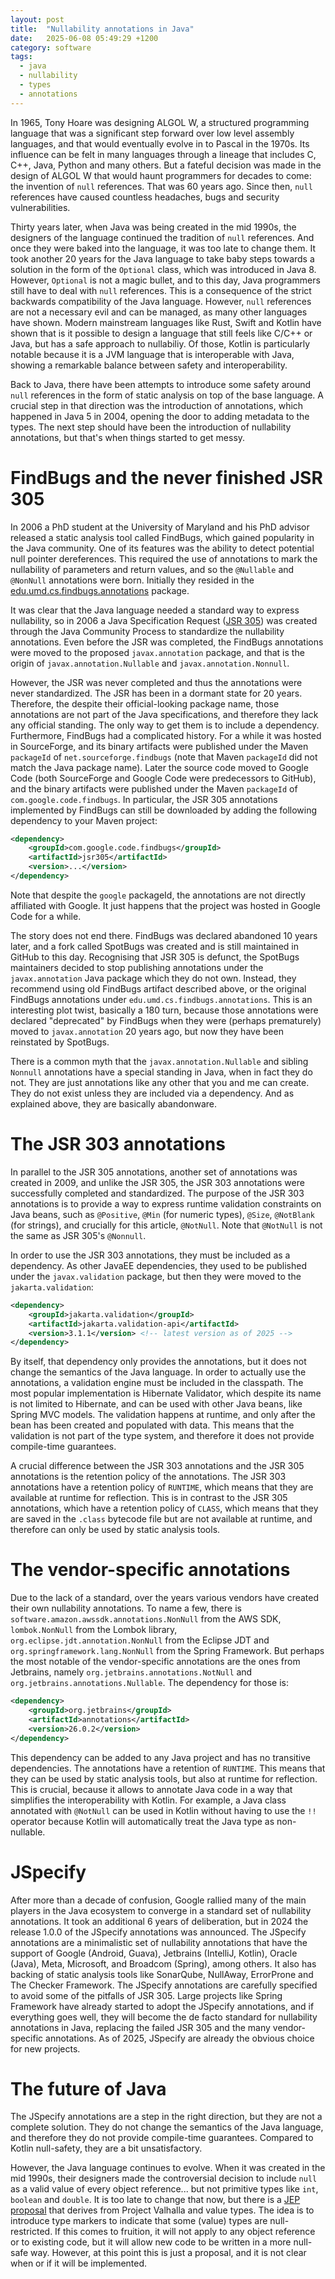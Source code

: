```yaml
---
layout: post
title:  "Nullability annotations in Java"
date:   2025-06-08 05:49:29 +1200
category: software
tags:
  - java
  - nullability
  - types
  - annotations
---
```


In 1965, Tony Hoare was designing ALGOL W, a structured programming language that was a significant step forward
over low level assembly languages, and that would eventually evolve in to Pascal in the 1970s. Its influence
can be felt in many languages through a lineage that includes C, C++, Java, Python and many others.
But a fateful decision was made in the design of ALGOL W that would haunt programmers for decades to come:
the invention of `null` references. That was 60 years ago. Since then, `null` references have caused
countless headaches, bugs and security vulnerabilities.

Thirty years later, when Java was being created in the mid 1990s, the designers of the language continued
the tradition of `null` references. And once they were baked into the language, it was too late to change
them. It took another 20 years for the Java language to take baby steps towards a solution in the form of
the `Optional` class, which was introduced in Java 8. However, `Optional` is not a magic bullet, and to this
day, Java programmers still have to deal with `null` references. This is a consequence of the strict backwards
compatibility of the Java language. However, `null` references are not a necessary evil and can be
managed, as many other languages
have shown. Modern mainstream languages like Rust, Swift and Kotlin have shown that is it possible to
design a language that still feels like C/C++ or Java, but has a safe approach to nullabiliy. Of those, Kotlin
is particularly notable because it is a JVM language that is interoperable with Java, showing a remarkable
balance between safety and interoperability.

Back to Java, there have been attempts to introduce some safety around `null` references in the form of
static analysis on top of the base language. A crucial step in that direction was the introduction of annotations,
which happened in Java 5 in 2004, opening the door to adding metadata to the types. The next step should have
been the introduction of nullability annotations, but that's when things started to get messy.

# FindBugs and the never finished JSR 305

In 2006 a PhD student at the University of Maryland and his PhD advisor released a static analysis tool called
FindBugs, which gained popularity in the Java community. One of its features was the ability to detect
potential null pointer dereferences. This required the use of annotations to mark the nullability of
parameters and return values, and so the `@Nullable` and `@NonNull` annotations were born. Initially they
resided in the [edu.umd.cs.findbugs.annotations](https://findbugs.sourceforge.net/api/edu/umd/cs/findbugs/annotations/package-summary.html) package.

It was clear that the Java language needed a standard way to express nullability, so in 2006 a Java Specification Request
([JSR 305](https://jcp.org/en/jsr/detail?id=305)) was created through the Java Community Process to standardize the
nullability annotations. Even before the JSR was completed, the FindBugs annotations were moved to the proposed
`javax.annotation` package, and that is the origin of `javax.annotation.Nullable` and `javax.annotation.Nonnull`.

However, the JSR was never completed and thus the annotations were never standardized. The JSR has been in
a dormant state for 20 years. Therefore, the despite their official-looking package name, those annotations are not part
of the Java specifications, and therefore they lack any official standing. The only way to get them is to
include a dependency. Furthermore, FindBugs had a complicated history. For a while
it was hosted in SourceForge, and its binary artifacts were published under the Maven `packageId` of
`net.sourceforge.findbugs` (note that Maven `packageId` did not match the Java package name). Later the source code
moved to Google Code (both SourceForge and Google Code were predecessors to GitHub), and the binary artifacts were
published under the Maven `packageId` of `com.google.code.findbugs`. In particular, the JSR 305 annotations implemented
by FindBugs can still be downloaded by adding the following dependency to your Maven project:

```xml
<dependency>
    <groupId>com.google.code.findbugs</groupId>
    <artifactId>jsr305</artifactId>
    <version>...</version>
</dependency>
```

Note that despite the `google` packageId, the annotations are not directly affiliated with Google. It just happens that
the project was hosted in Google Code for a while.

The story does not end there. FindBugs was declared abandoned 10 years later, and
a fork called SpotBugs was created and is still maintained in GitHub to this day. Recognising that JSR 305 is defunct,
the SpotBugs maintainers decided to stop publishing annotations under the
`javax.annotation` Java package which they do not own. Instead, they recommend using old FindBugs artifact described
above, or the original FindBugs annotations under `edu.umd.cs.findbugs.annotations`. This is an interesting plot
twist, basically a 180 turn, because those annotations were declared "deprecated" by FindBugs when they were (perhaps prematurely)
moved to `javax.annotation` 20 years ago, but now they have been reinstated by SpotBugs.

There is a common myth that the `javax.annotation.Nullable` and sibling `Nonnull` annotations have a special
standing in Java, when in fact they do not. They are just annotations like any other that you and me can create.
They do not exist unless they are included via a dependency. And as explained above, they are basically abandonware.

# The JSR 303 annotations

In parallel to the JSR 305 annotations, another set of annotations was created in 2009, and unlike the JSR 305,
the JSR 303 annotations were successfully completed and standardized. The purpose of the JSR 303 annotations is to
provide a way to express runtime validation constraints on Java beans, such as `@Positive`, `@Min` (for numeric
types), `@Size`, `@NotBlank` (for strings), and crucially for this article, `@NotNull`. Note that `@NotNull` is
not the same as JSR 305's `@Nonnull`.

In order to use the JSR 303 annotations, they must be included as a dependency. As other JavaEE dependencies, they
used to be published under the `javax.validation` package, but then they were moved to the `jakarta.validation`:

```xml
<dependency>
    <groupId>jakarta.validation</groupId>
    <artifactId>jakarta.validation-api</artifactId>
    <version>3.1.1</version> <!-- latest version as of 2025 -->
</dependency>
```

By itself, that dependency only provides the annotations, but it does not change the semantics of the Java language.
In order to actually use the annotations, a validation engine must be included in the classpath. The most
popular implementation is Hibernate Validator, which despite its name is not limited to Hibernate, and can be
used with other Java beans, like Spring MVC models. The validation happens at runtime, and only after the bean
has been created and populated with data. This means that the validation is not part of the type system, and
therefore it does not provide compile-time guarantees.

A crucial difference between the JSR 303 annotations and the JSR 305 annotations is the retention policy of
the annotations. The JSR 303 annotations have a retention policy of `RUNTIME`, which means that they are available
at runtime for reflection. This is in contrast to the JSR 305 annotations, which have a retention policy of
`CLASS`, which means that they are saved in the `.class` bytecode file but are not available at runtime,
and therefore can only be used by static analysis tools.

# The vendor-specific annotations

Due to the lack of a standard, over the years various vendors have created their own nullability annotations. To name a few,
there is `software.amazon.awssdk.annotations.NonNull` from the AWS SDK, `lombok.NonNull` from the Lombok library,
`org.eclipse.jdt.annotation.NonNull` from the Eclipse JDT and `org.springframework.lang.NonNull` from the Spring
Framework. But perhaps the most notable of the vendor-specific annotations are the ones from Jetbrains,
namely `org.jetbrains.annotations.NotNull` and `org.jetbrains.annotations.Nullable`. The dependency for those is:

```xml
<dependency>
    <groupId>org.jetbrains</groupId>
    <artifactId>annotations</artifactId>
    <version>26.0.2</version>
</dependency>
```

This dependency can be added to any Java project and has no transitive dependencies. The annotations have a retention
of `RUNTIME`. This means that they can be used by static analysis tools, but also at runtime for reflection. This is
crucial, because it allows to annotate Java code in a way that simplifies the interoperability with Kotlin. For example,
a Java class annotated with `@NotNull` can be used in Kotlin without having to use the `!!` operator because Kotlin
will automatically treat the Java type as non-nullable.

# JSpecify

After more than a decade of confusion, Google rallied many of the main players in the Java ecosystem
to converge in a standard set of nullability annotations. It took an additional 6 years of deliberation, but in 2024 the
release 1.0.0 of the JSpecify annotations was announced. The JSpecify annotations are a minimalistic set of nullability
annotations that have the support of Google (Android, Guava), Jetbrains (IntelliJ, Kotlin), Oracle (Java), Meta,
Microsoft, and Broadcom (Spring), among others. It also has backing of static analysis tools like SonarQube, NullAway,
ErrorProne and The Checker Framework. The JSpecify annotations are carefully specified to avoid some of the pitfalls of
JSR 305. Large projects like Spring Framework have already started to adopt the JSpecify annotations, and if everything
goes well, they will become the de facto standard for nullability annotations in Java, replacing the failed JSR 305 and
the many vendor-specific annotations. As of 2025, JSpecify are already the obvious choice for new projects.

# The future of Java

The JSpecify annotations are a step in the right direction, but they are not a complete solution. They do not
change the semantics of the Java language, and therefore they do not provide compile-time guarantees. Compared to
Kotlin null-safety, they are a bit unsatisfactory.

However, the Java language continues to evolve. When it was created in the mid 1990s, their designers made the
controversial decision to include `null` as a valid value of every object reference... but not primitive types like
`int`, `boolean` and `double`. It is too late to change that now, but there is a
[JEP proposal](https://openjdk.org/jeps/8316779) that derives from Project Valhalla and
value types. The idea is to introduce type markers to indicate that some (value) types are null-restricted. If this
comes to fruition, it will not apply to any object reference or to existing code, but it will allow new code to
be written in a more null-safe way. However, at this point this is just a proposal, and it is not clear
when or if it will be implemented.
